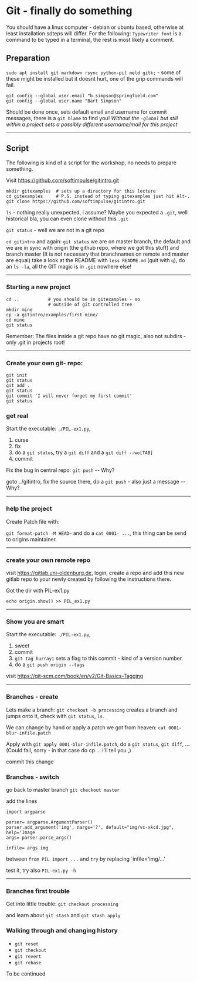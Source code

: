 # Git - finally do something

You should have a linux computer - debian or ubuntu based, otherwise at least installation sdteps will differ. For the following: `Typewriter font` is a command to be typed in a terminal, the rest is most likely a comment.

## Preparation

`sudo apt install git markdown rsync python-pil meld gitk;` - some of these might be installed but it doesnt hurt, one of the grip commands will fail.

```
git config --global user.email "b.simpson@springfield.com"
git config --global user.name "Bart Simpson"
```

Should be done once, sets default email and username for commit messages, there is a `git blame` to find you! *Without the `-global` but still within a project sets a possibly different username/mail for this project*

---

## Script

The following is kind of a script for the workshop, no needs to prepare something.

Visit https://github.com/softimpulse/gitintro.git

```
mkdir gitexamples  # sets up a directory for this lecture
cd gitexamples     # P.S. instead of typing gitexamples just hit Alt-.
git clone https://github.com/softimpulse/gitintro.git
```

`ls` - nothing really unexpected, i assume? Maybe you expected a `.git`, well historical bla, you can even clone without this `.git`

`git status` - well we are not in a git repo

`cd gitintro` and again: `git status` we are on master branch, the default and we are in sync with origin (the github repo, where we got this stuff) and branch master (It is not necessary that branchnames on remote and master are equal) take a look at the README with `less README.md` (quit with `q`), do an `ls -la`, all the GIT magic is in `.git` nowhere else!

---

### Starting a new project

```
cd ..           # you should be in gitexamples - so 
                # outside of git controlled tree 
mkdir mine
cp -a gitintro/examples/first mine/
cd mine
git status
```

Remember: The files inside a git repo have no git magic, also not subdirs - only .git in projects root!

---

### Create your own git- repo:

```
git init
git status
git add .
git status
git commit 'I will never forget my first commit'
git status
```

### get real

Start the executable: `./PIL-ex1.py`, 
1. curse 
2. fix 
3. do a `git status`, try a `git diff` and a `git diff --wo[TAB]`
3. commit

Fix the bug in central repo: `git push` -- Why?

goto ../gitintro, fix the source there, do a `git push` - also just a message -- Why?

----

### help the project

Create Patch file with:

`git format-patch -M HEAD~` and do a `cat 0001- ...`, this thing can be send to origins maintainer.

---

### create your own remote repo

visit https://gitlab.uni-oldenburg.de, login, create a repo and add this new gitlab repo to your newly created by following the instructions there.

Got the dir with PIL-ex1.py

```
echo origin.show() >> PIL_ex1.py
```

---

### Show you are smart

Start the executable: `./PIL-ex1.py`,

1. sweet
2. commit
3. `git tag hurray1` sets a flag to this commit - kind of a version number.
3. do a `git push origin --tags`

visit https://git-scm.com/book/en/v2/Git-Basics-Tagging

---

### Branches - create

Lets make a branch: `git checkout -b processing` creates a branch and jumps onto it, check with `git status`, `ls`.

We can change by hand or apply a patch we got from heaven: `cat 0001-blur-infile.patch` 

Apply with `git apply 0001-blur-infile.patch`, do a `git status`, `git diff`, ... (Could fail, sorry - in that case do cp ... i'll tell you ,)

commit this change

### Branches - switch

go back to master branch `git checkout master`

add the lines

```
import argparse

parser= argparse.ArgumentParser()
parser.add_argument('img', nargs='?', default="img/vc-xkcd.jpg", help='Image
args= parser.parse_args()

infile= args.img
```

between `from PIL import ...` and `try` by replacing `infile='img/...'

test it, try also `PIL-ex1.py -h`

---

### Branches first trouble

Get into little trouble: `git checkout processing`

and learn about `git stash` and `git stash apply`

### Walking through and changing history

- `git reset`
- `git checkout`
- `git revert`
- `git rebase`


To be continued
